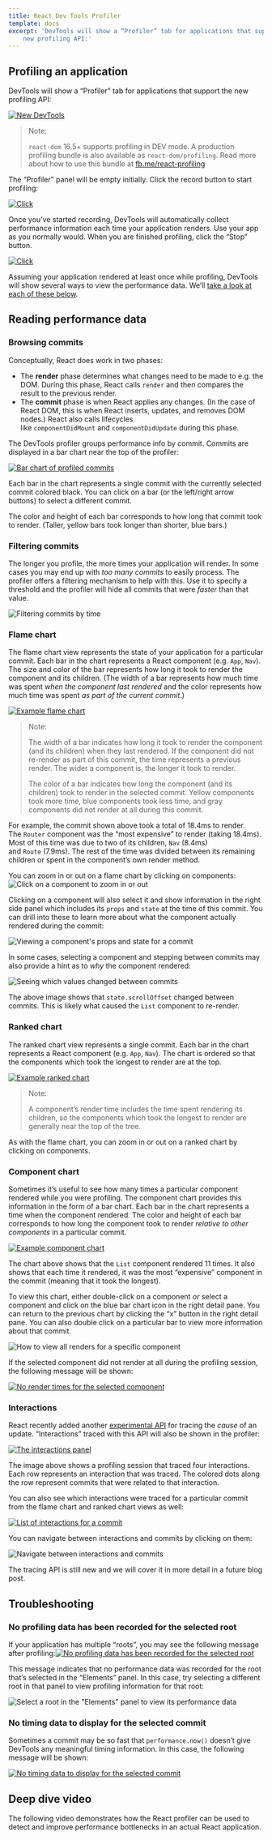 ```yaml
---
title: React Dev Tools Profiler
template: docs
excerpt: 'DevTools will show a “Profiler” tab for applications that support the
    new profiling API:'
---
```


<!--StartFragment-->

## Profiling an application

DevTools will show a “Profiler” tab for applications that support the new profiling API:

[![New DevTools ](https://reactjs.org/static/4da6b55fc3c98de04c261cd902c14dc3/1e088/devtools-profiler-tab.png)](https://reactjs.org/static/4da6b55fc3c98de04c261cd902c14dc3/ad997/devtools-profiler-tab.png)

> Note:
>
> `react-dom` 16.5+ supports profiling in DEV mode. A production profiling bundle is also available as `react-dom/profiling`. Read more about how to use this bundle at [fb.me/react-profiling](https://fb.me/react-profiling)

The “Profiler” panel will be empty initially. Click the record button to start profiling:

[![Click ](https://reactjs.org/static/bae8d10e17f06eeb8c512c91c0153cff/1e088/start-profiling.png)](https://reactjs.org/static/bae8d10e17f06eeb8c512c91c0153cff/ad997/start-profiling.png)

Once you’ve started recording, DevTools will automatically collect performance information each time your application renders. Use your app as you normally would. When you are finished profiling, click the “Stop” button.

[![Click ](https://reactjs.org/static/45619de03bed468869f7a0878f220586/1e088/stop-profiling.png)](https://reactjs.org/static/45619de03bed468869f7a0878f220586/ad997/stop-profiling.png)

Assuming your application rendered at least once while profiling, DevTools will show several ways to view the performance data. We’ll [take a look at each of these below](https://reactjs.org/blog/2018/09/10/introducing-the-react-profiler.html#reading-performance-data).

## [](https://reactjs.org/blog/2018/09/10/introducing-the-react-profiler.html#reading-performance-data)Reading performance data

### [](https://reactjs.org/blog/2018/09/10/introducing-the-react-profiler.html#browsing-commits)Browsing commits

Conceptually, React does work in two phases:

-   The **render** phase determines what changes need to be made to e.g. the DOM. During this phase, React calls `render` and then compares the result to the previous render.
-   The **commit** phase is when React applies any changes. (In the case of React DOM, this is when React inserts, updates, and removes DOM nodes.) React also calls lifecycles like `componentDidMount` and `componentDidUpdate` during this phase.

The DevTools profiler groups performance info by commit. Commits are displayed in a bar chart near the top of the profiler:

[![Bar chart of profiled commits](https://reactjs.org/static/bd72dec045515d59be51c944e902d263/d8f62/commit-selector.png)](https://reactjs.org/static/bd72dec045515d59be51c944e902d263/d8f62/commit-selector.png)

Each bar in the chart represents a single commit with the currently selected commit colored black. You can click on a bar (or the left/right arrow buttons) to select a different commit.

The color and height of each bar corresponds to how long that commit took to render. (Taller, yellow bars took longer than shorter, blue bars.)

### [](https://reactjs.org/blog/2018/09/10/introducing-the-react-profiler.html#filtering-commits)Filtering commits

The longer you profile, the more times your application will render. In some cases you may end up with *too many commits* to easily process. The profiler offers a filtering mechanism to help with this. Use it to specify a threshold and the profiler will hide all commits that were *faster* than that value.

![Filtering commits by time](https://reactjs.org/683b9d860ef722e1505e5e629df7ef7e/filtering-commits.gif)

### [](https://reactjs.org/blog/2018/09/10/introducing-the-react-profiler.html#flame-chart)Flame chart

The flame chart view represents the state of your application for a particular commit. Each bar in the chart represents a React component (e.g. `App`, `Nav`). The size and color of the bar represents how long it took to render the component and its children. (The width of a bar represents how much time was spent *when the component last rendered* and the color represents how much time was spent *as part of the current commit*.)

[![Example flame chart](https://reactjs.org/static/3046f500b9bfc052bde8b7b3b3cfc243/1e088/flame-chart.png)](https://reactjs.org/static/3046f500b9bfc052bde8b7b3b3cfc243/ad997/flame-chart.png)

> Note:
>
> The width of a bar indicates how long it took to render the component (and its children) when they last rendered. If the component did not re-render as part of this commit, the time represents a previous render. The wider a component is, the longer it took to render.
>
> The color of a bar indicates how long the component (and its children) took to render in the selected commit. Yellow components took more time, blue components took less time, and gray components did not render at all during this commit.

For example, the commit shown above took a total of 18.4ms to render. The `Router` component was the “most expensive” to render (taking 18.4ms). Most of this time was due to two of its children, `Nav` (8.4ms) and `Route` (7.9ms). The rest of the time was divided between its remaining children or spent in the component’s own render method.

You can zoom in or out on a flame chart by clicking on components: ![Click on a component to zoom in or out](https://reactjs.org/39ba82394205242af7c37ccb3a631f4d/zoom-in-and-out.gif)

Clicking on a component will also select it and show information in the right side panel which includes its `props` and `state` at the time of this commit. You can drill into these to learn more about what the component actually rendered during the commit:

![Viewing a component's props and state for a commit](https://reactjs.org/1f4d023f1a0f281386625f28df87c78f/props-and-state.gif)

In some cases, selecting a component and stepping between commits may also provide a hint as to *why* the component rendered:

![Seeing which values changed between commits](https://reactjs.org/cc2a8b37bbce52c49a11c2f8e55dccbc/see-which-props-changed.gif)

The above image shows that `state.scrollOffset` changed between commits. This is likely what caused the `List` component to re-render.

### [](https://reactjs.org/blog/2018/09/10/introducing-the-react-profiler.html#ranked-chart)Ranked chart

The ranked chart view represents a single commit. Each bar in the chart represents a React component (e.g. `App`, `Nav`). The chart is ordered so that the components which took the longest to render are at the top.

[![Example ranked chart](https://reactjs.org/static/0c81347535e28c9cdef0e94fab887b89/1e088/ranked-chart.png)](https://reactjs.org/static/0c81347535e28c9cdef0e94fab887b89/ad997/ranked-chart.png)

> Note:
>
> A component’s render time includes the time spent rendering its children, so the components which took the longest to render are generally near the top of the tree.

As with the flame chart, you can zoom in or out on a ranked chart by clicking on components.

### [](https://reactjs.org/blog/2018/09/10/introducing-the-react-profiler.html#component-chart)Component chart

Sometimes it’s useful to see how many times a particular component rendered while you were profiling. The component chart provides this information in the form of a bar chart. Each bar in the chart represents a time when the component rendered. The color and height of each bar corresponds to how long the component took to render *relative to other components* in a particular commit.

[![Example component chart](https://reactjs.org/static/d71275b42c6109e222fbb0932a0c8c09/1e088/component-chart.png)](https://reactjs.org/static/d71275b42c6109e222fbb0932a0c8c09/ad997/component-chart.png)

The chart above shows that the `List` component rendered 11 times. It also shows that each time it rendered, it was the most “expensive” component in the commit (meaning that it took the longest).

To view this chart, either double-click on a component *or* select a component and click on the blue bar chart icon in the right detail pane. You can return to the previous chart by clicking the “x” button in the right detail pane. You can also double click on a particular bar to view more information about that commit.

![How to view all renders for a specific component](https://reactjs.org/99cb4321ded8eb0c21ae5fc673878563/see-all-commits-for-a-fiber.gif)

If the selected component did not render at all during the profiling session, the following message will be shown:

[![No render times for the selected component](https://reactjs.org/static/8eb0c37a13353ef5d9e61ae8fc040705/1e088/no-render-times-for-selected-component.png)](https://reactjs.org/static/8eb0c37a13353ef5d9e61ae8fc040705/ad997/no-render-times-for-selected-component.png)

### [](https://reactjs.org/blog/2018/09/10/introducing-the-react-profiler.html#interactions)Interactions

React recently added another [experimental API](https://fb.me/react-interaction-tracing) for tracing the *cause* of an update. “Interactions” traced with this API will also be shown in the profiler:

[![The interactions panel](https://reactjs.org/static/a91a39ac076b71aa7a202aaf46f8bd5a/1e088/interactions.png)](https://reactjs.org/static/a91a39ac076b71aa7a202aaf46f8bd5a/ad997/interactions.png)

The image above shows a profiling session that traced four interactions. Each row represents an interaction that was traced. The colored dots along the row represent commits that were related to that interaction.

You can also see which interactions were traced for a particular commit from the flame chart and ranked chart views as well:

[![List of interactions for a commit](https://reactjs.org/static/9847e78f930cb7cf2b0f9682853a5dbc/1e088/interactions-for-commit.png)](https://reactjs.org/static/9847e78f930cb7cf2b0f9682853a5dbc/ad997/interactions-for-commit.png)

You can navigate between interactions and commits by clicking on them:

![Navigate between interactions and commits](https://reactjs.org/7c66e7686b5242473c87b3d0b4576cf3/navigate-between-interactions-and-commits.gif)

The tracing API is still new and we will cover it in more detail in a future blog post.

## [](https://reactjs.org/blog/2018/09/10/introducing-the-react-profiler.html#troubleshooting)Troubleshooting

### [](https://reactjs.org/blog/2018/09/10/introducing-the-react-profiler.html#no-profiling-data-has-been-recorded-for-the-selected-root)No profiling data has been recorded for the selected root

If your application has multiple “roots”, you may see the following message after profiling:[![No profiling data has been recorded for the selected root](https://reactjs.org/static/0755492a211f5bbb775285c0ff2fdfda/1e088/no-profiler-data-multi-root.png)](https://reactjs.org/static/0755492a211f5bbb775285c0ff2fdfda/ad997/no-profiler-data-multi-root.png)

This message indicates that no performance data was recorded for the root that’s selected in the “Elements” panel. In this case, try selecting a different root in that panel to view profiling information for that root:

![Select a root in the "Elements" panel to view its performance data](https://reactjs.org/bdc30593d414b5c8d2ae92027ed11940/select-a-root-to-view-profiling-data.gif)

### [](https://reactjs.org/blog/2018/09/10/introducing-the-react-profiler.html#no-timing-data-to-display-for-the-selected-commit)No timing data to display for the selected commit

Sometimes a commit may be so fast that `performance.now()` doesn’t give DevTools any meaningful timing information. In this case, the following message will be shown:

[![No timing data to display for the selected commit](https://reactjs.org/static/63b2fb6298feecb179272c467020ed95/1e088/no-timing-data-for-commit.png)](https://reactjs.org/static/63b2fb6298feecb179272c467020ed95/ad997/no-timing-data-for-commit.png)

## [](https://reactjs.org/blog/2018/09/10/introducing-the-react-profiler.html#deep-dive-video)Deep dive video

The following video demonstrates how the React profiler can be used to detect and improve performance bottlenecks in an actual React application.

<!--EndFragment-->
